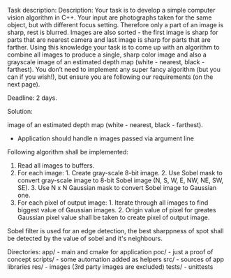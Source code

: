 Task description:
  Description: Your task is to develop a simple computer vision algorithm in
  C++. Your input are photographs taken for the same object, but with
  different focus setting. Therefore only a part of an image is sharp, rest is
  blurred.
  Images are also sorted - the first image is sharp for parts that are nearest
  camera and last image is sharp for parts that are farther.
  Using this knowledge your task is to come up with an algorithm to combine
  all images to produce a single, sharp color image and also a grayscale
  image of an estimated depth map (white - nearest, black - farthest).
  You don’t need to implement any super fancy algorithm (but you can if you
  wish!), but ensure you are following our requirements (on the next page).

Deadline: 2 days.

Solution:

image of an estimated depth map (white - nearest, black - farthest).
* Application should handle n images passed via argument line

Following algorithm shall be implemented:
  1. Read all images to buffers.
  2. For each image:
    1. Create gray-scale 8-bit image.
    2. Use Sobel mask to convert gray-scale image to 8-bit Sobel image (N, S, W, E, NW, NE, SW, SE).
    3. Use N x N Gaussian mask to convert Sobel image to Gaussian one.
  3. For each pixel of output image:
    1. Iterate through all images to find biggest value of Gaussian images.
    2. Origin value of pixel for greates Gaussian pixel value shall be taken to create pixel of output image.


Sobel filter is used for an edge detection, the best sharppness of spot shall be detected by the value of sobel and it's neighbours.


Directories:
app/ - main and cmake for application
poc/ - just a proof of concept
scripts/ - some automation added as helpers
src/ - sources of app libraries
res/ - images (3rd party images are excluded)
tests/ - unittests
